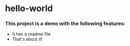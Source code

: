 # hello-world

### This project is a demo with the following features:
- It has a readme file
- That's about it!

